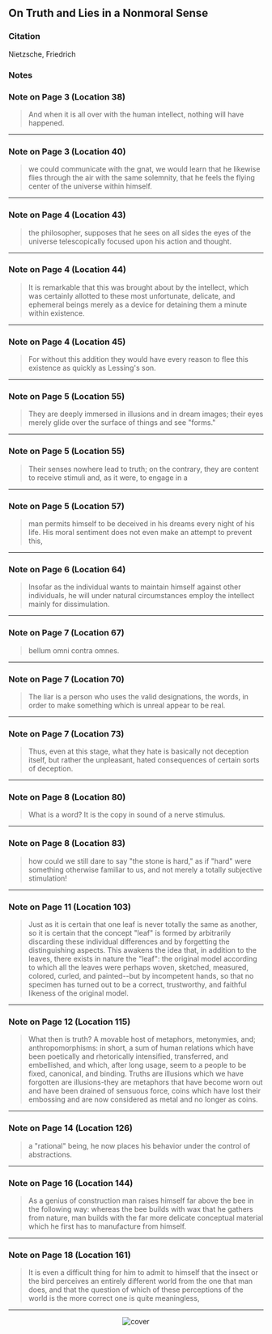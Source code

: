 ## On Truth and Lies in a Nonmoral Sense

### Citation
Nietzsche, Friedrich

### Notes

### Note on Page 3 (Location 38)
> And when it is all over with the human intellect, nothing will have happened.

---

### Note on Page 3 (Location 40)
> we could communicate with the gnat, we would learn that he likewise flies through the air with the same solemnity, that he feels the flying center of the universe within himself.

---

### Note on Page 4 (Location 43)
> the philosopher, supposes that he sees on all sides the eyes of the universe telescopically focused upon his action and thought.

---

### Note on Page 4 (Location 44)
> It is remarkable that this was brought about by the intellect, which was certainly allotted to these most unfortunate, delicate, and ephemeral beings merely as a device for detaining them a minute within existence.

---

### Note on Page 4 (Location 45)
> For without this addition they would have every reason to flee this existence as quickly as Lessing's son.

---

### Note on Page 5 (Location 55)
> They are deeply immersed in illusions and in dream images; their eyes merely glide over the surface of things and see "forms."

---

### Note on Page 5 (Location 55)
> Their senses nowhere lead to truth; on the contrary, they are content to receive stimuli and, as it were, to engage in a

---

### Note on Page 5 (Location 57)
> man permits himself to be deceived in his dreams every night of his life. His moral sentiment does not even make an attempt to prevent this,

---

### Note on Page 6 (Location 64)
> Insofar as the individual wants to maintain himself against other individuals, he will under natural circumstances employ the intellect mainly for dissimulation.

---

### Note on Page 7 (Location 67)
> bellum omni contra omnes.

---

### Note on Page 7 (Location 70)
> The liar is a person who uses the valid designations, the words, in order to make something which is unreal appear to be real.

---

### Note on Page 7 (Location 73)
> Thus, even at this stage, what they hate is basically not deception itself, but rather the unpleasant, hated consequences of certain sorts of deception.

---

### Note on Page 8 (Location 80)
> What is a word? It is the copy in sound of a nerve stimulus.

---

### Note on Page 8 (Location 83)
> how could we still dare to say "the stone is hard," as if "hard" were something otherwise familiar to us, and not merely a totally subjective stimulation!

---

### Note on Page 11 (Location 103)
> Just as it is certain that one leaf is never totally the same as another, so it is certain that the concept "leaf" is formed by arbitrarily discarding these individual differences and by forgetting the distinguishing aspects. This awakens the idea that, in addition to the leaves, there exists in nature the "leaf": the original model according to which all the leaves were perhaps woven, sketched, measured, colored, curled, and painted--but by incompetent hands, so that no specimen has turned out to be a correct, trustworthy, and faithful likeness of the original model.

---

### Note on Page 12 (Location 115)
> What then is truth? A movable host of metaphors, metonymies, and; anthropomorphisms: in short, a sum of human relations which have been poetically and rhetorically intensified, transferred, and embellished, and which, after long usage, seem to a people to be fixed, canonical, and binding. Truths are illusions which we have forgotten are illusions-they are metaphors that have become worn out and have been drained of sensuous force, coins which have lost their embossing and are now considered as metal and no longer as coins.

---

### Note on Page 14 (Location 126)
> a "rational" being, he now places his behavior under the control of abstractions.

---

### Note on Page 16 (Location 144)
> As a genius of construction man raises himself far above the bee in the following way: whereas the bee builds with wax that he gathers from nature, man builds with the far more delicate conceptual material which he first has to manufacture from himself.

---

### Note on Page 18 (Location 161)
> It is even a difficult thing for him to admit to himself that the insect or the bird perceives an entirely different world from the one that man does, and that the question of which of these perceptions of the world is the more correct one is quite meaningless,

---



<div style="display: flex; align-items: center; justify-content: center; max-width: 100%;">
    <img src="/writing/images/truth_lies.jpg" alt="cover" style="max-width: 100%; max-height: 100%;">
</div>
